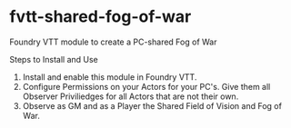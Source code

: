 # fvtt-shared-fog-of-war
Foundry VTT module to create a PC-shared Fog of War

Steps to Install and Use
1. Install and enable this module in Foundry VTT.
1. Configure Permissions on your Actors for your PC's. Give them all Observer Priviliedges for all Actors that are not their own.
1. Observe as GM and as a Player the Shared Field of Vision and Fog of War.
